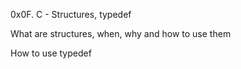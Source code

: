 0x0F. C - Structures, typedef

What are structures, when, why and how to use them

How to use typedef
